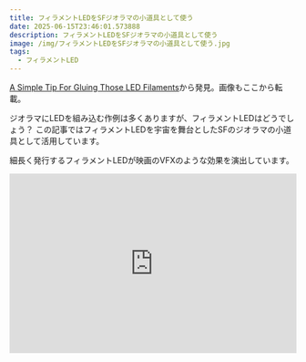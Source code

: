 ```yaml
---
title: フィラメントLEDをSFジオラマの小道具として使う
date: 2025-06-15T23:46:01.573888
description: フィラメントLEDをSFジオラマの小道具として使う
image: /img/フィラメントLEDをSFジオラマの小道具として使う.jpg
tags:
  - フィラメントLED
---
```

[A Simple Tip For Gluing Those LED Filaments](https://hackaday.com/2025/05/29/a-simple-tip-for-gluing-those-led-filaments/)から発見。画像もここから転載。

ジオラマにLEDを組み込む作例は多くありますが、フィラメントLEDはどうでしょう？
この記事ではフィラメントLEDを宇宙を舞台としたSFのジオラマの小道具として活用しています。

細長く発行するフィラメントLEDが映画のVFXのような効果を演出しています。


<iframe width="100%" height="315" src="https://www.youtube.com/embed/0LqOKcvREHs" title="YouTube video player" frameborder="0" allow="accelerometer; autoplay; clipboard-write; encrypted-media; gyroscope; picture-in-picture" allowfullscreen></iframe>



